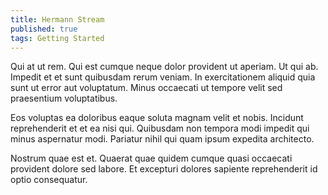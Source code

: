 ```yaml
---
title: Hermann Stream
published: true
tags: Getting Started
---
```


Qui at ut rem. Qui est cumque neque dolor provident ut aperiam. Ut qui ab. Impedit et et sunt quibusdam rerum veniam. In exercitationem aliquid quia sunt ut error aut voluptatum. Minus occaecati ut tempore velit sed praesentium voluptatibus.

Eos voluptas ea doloribus eaque soluta magnam velit et nobis. Incidunt reprehenderit et et ea nisi qui. Quibusdam non tempora modi impedit qui minus aspernatur modi. Pariatur nihil qui quam ipsum expedita architecto.

Nostrum quae est et. Quaerat quae quidem cumque quasi occaecati provident dolore sed labore. Et excepturi dolores sapiente reprehenderit id optio consequatur.